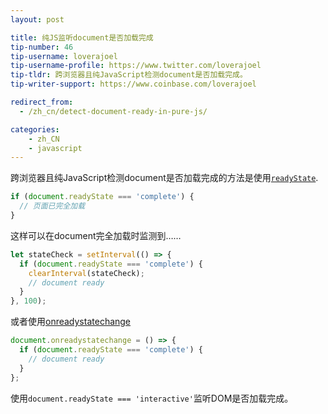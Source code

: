 ```yaml
---
layout: post

title: 纯JS监听document是否加载完成
tip-number: 46
tip-username: loverajoel
tip-username-profile: https://www.twitter.com/loverajoel
tip-tldr: 跨浏览器且纯JavaScript检测document是否加载完成。
tip-writer-support: https://www.coinbase.com/loverajoel

redirect_from:
  - /zh_cn/detect-document-ready-in-pure-js/

categories:
    - zh_CN
    - javascript
---
```


跨浏览器且纯JavaScript检测document是否加载完成的方法是使用[`readyState`](https://developer.mozilla.org/zh-CN/docs/Web/API/Document/readyState).

```js
if (document.readyState === 'complete') {
  // 页面已完全加载
}
```

这样可以在document完全加载时监测到……


```js
let stateCheck = setInterval(() => {
  if (document.readyState === 'complete') {
	clearInterval(stateCheck);
	// document ready
  }
}, 100);
```

或者使用[onreadystatechange](https://developer.mozilla.org/zh-CN/docs/Web/Events/readystatechange)


```js
document.onreadystatechange = () => {
  if (document.readyState === 'complete') {
	// document ready
  }
};
```

使用`document.readyState === 'interactive'`监听DOM是否加载完成。
